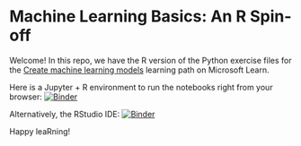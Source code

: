 # Machine Learning Basics: An R Spin-off

Welcome! In this repo, we have the R version of the Python exercise files for the [Create machine learning models](https://docs.microsoft.com/learn/paths/create-machine-learn-models/) learning path on Microsoft Learn.

Here is a Jupyter + R environment to run the notebooks right from your browser: [![Binder](https://mybinder.org/badge_logo.svg)](https://mybinder.org/v2/gh/R-icntay/ml-basics-R/HEAD)

Alternatively, the RStudio IDE:
[![Binder](https://mybinder.org/badge_logo.svg)](https://mybinder.org/v2/gh/R-icntay/ml-basics-R/master?urlpath=rstudio)



Happy leaRning!

 
